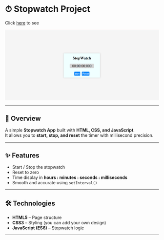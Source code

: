 # ⏱ Stopwatch Project

Click [here](https://Hasamudin.github.io/Stopwatch) to see

![Stopwatch Preview](image.png)  


---

## 📖 Overview
A simple **Stopwatch App** built with **HTML, CSS, and JavaScript**.  
It allows you to **start, stop, and reset** the timer with millisecond precision.  

---

## ✨ Features
- Start / Stop the stopwatch  
- Reset to zero  
- Time display in **hours : minutes : seconds : milliseconds**  
- Smooth and accurate using `setInterval()`  

---

## 🛠 Technologies
- **HTML5** – Page structure  
- **CSS3** – Styling (you can add your own design)  
- **JavaScript (ES6)** – Stopwatch logic  

---
